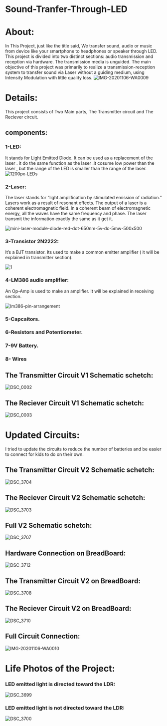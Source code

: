 # Sound-Tranfer-Through-LED
# About:
In This Project, just like the title said, We transfer sound, audio or music from device like your smartphone to headphones or speaker through LED.
This project is divided into two distinct sections: audio transmission and reception via hardware. The transmission media is unguided. The main objective of this project was primarily to realize a transmission-reception system to transfer sound via Laser without a guiding medium, using Intensity Modulation with little quality loss.
![IMG-20201106-WA0009](https://user-images.githubusercontent.com/66730765/98439590-8da1bf80-20fb-11eb-9742-c8e192adb977.jpg)

# Details:
This project consists of Two Main parts, The Transmitter circuit and The Reciever circuit.
## components:
### 1-LED:
It stands for Light Emitted Diode. It can be used as a replacement of the laser . it do the same function as the laser .it cosume low power than the laser , but the range of the LED is smaller than the range of the laser.
![1200px-LEDs](https://user-images.githubusercontent.com/66730765/98441661-71584f80-2108-11eb-9e6a-fa28438a9a88.jpg)
### 2-Laser:
The laser stands for “light amplification by stimulated emission of radiation.” Lasers work as a result of resonant effects. The output of a laser is a coherent electromagnetic field. In a coherent beam of electromagnetic energy, all the waves have the same frequency and phase. The laser transmit the information exactly the same as it get it.

![mini-laser-module-diode-red-dot-650nm-5v-dc-5mw-500x500](https://user-images.githubusercontent.com/66730765/98441620-2f2f0e00-2108-11eb-9db8-6398a5ae9b7a.jpg)
### 3-Transistor 2N2222:
It’s a BJT transistor. Its used to make a common emitter amplifier ( it will be explained in transmitter section).

![1](https://user-images.githubusercontent.com/66730765/98441699-a5337500-2108-11eb-99b8-7aa8fcb68f8b.png)
### 4-LM386 audio amplifier:
An Op-Amp is used to make an amplifier. It will be explained in receiving section.

![lm386-pin-arrangement](https://user-images.githubusercontent.com/66730765/98441722-d01dc900-2108-11eb-90f3-b45412ad1e1f.jpg)
### 5-Capcaitors.
### 6-Resistors and Potentiometer.
### 7-9V Battery.
### 8- Wires

## The Transmitter Circuit V1 Schematic schetch:
![DSC_0002](https://user-images.githubusercontent.com/66730765/98441227-a0b98d00-2105-11eb-8502-44b6a0376194.jpg)

## The Reciever Circuit V1 Schematic schetch:
![DSC_0003](https://user-images.githubusercontent.com/66730765/98441243-be86f200-2105-11eb-8682-6d297871511b.jpg)

# Updated Circuits:
I tried to update the circuits to reduce the number of batteries and be easier to connect for kids to do on their own.

## The Transmitter Circuit V2 Schematic schetch:
![DSC_3704](https://user-images.githubusercontent.com/66730765/98440460-84b3ec80-2101-11eb-8464-96aa61555a99.jpg)

## The Reciever Circuit V2 Schematic schetch:
![DSC_3703](https://user-images.githubusercontent.com/66730765/98440498-b7f67b80-2101-11eb-964d-5a7bcf1faea5.jpg)

## Full V2 Schematic schetch:
![DSC_3707](https://user-images.githubusercontent.com/66730765/98441511-7ff23700-2107-11eb-98d4-2d93fc7a8492.jpg)

## Hardware Connection on BreadBoard:
![DSC_3712](https://user-images.githubusercontent.com/66730765/98441313-250c1000-2106-11eb-9a05-ed37baee31ea.jpg)

## The Transmitter Circuit V2 on BreadBoard:
![DSC_3708](https://user-images.githubusercontent.com/66730765/98441343-4ff66400-2106-11eb-8f4b-3434b8e6b342.jpg)

## The Reciever Circuit V2 on BreadBoard:
![DSC_3710](https://user-images.githubusercontent.com/66730765/98441358-66042480-2106-11eb-90c6-ef8c4b5dd7a4.jpg)

## Full Circuit Connection:
![IMG-20201106-WA0010](https://user-images.githubusercontent.com/66730765/98441375-80d69900-2106-11eb-9c2d-438ee0ebbe3b.jpg)

# Life Photos of the Project:
### LED emitted light is directed toward the LDR:
![DSC_3699](https://user-images.githubusercontent.com/66730765/98441396-a663a280-2106-11eb-955e-36d74d2ee43c.jpg)
### LED emitted light is not directed toward the LDR:
![DSC_3700](https://user-images.githubusercontent.com/66730765/98441398-a82d6600-2106-11eb-953f-276cd8b42be1.jpg)

